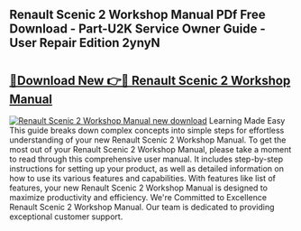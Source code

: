 ## Renault Scenic 2 Workshop Manual PDf Free Download - Part-U2K Service Owner Guide - User Repair Edition 2ynyN

# <h2><a href="http://cf27441.oget.top/?id=Renault+Scenic+2+Workshop+Manual">🔗Download New 👉🔴 Renault Scenic 2 Workshop Manual</a></h2>

[![Renault Scenic 2 Workshop Manual new download](https://i.imgur.com/5g1atiW.png)](http://cf27441.oget.top/?id=Renault+Scenic+2+Workshop+Manual)
Learning Made Easy This guide breaks down complex concepts into simple steps for effortless understanding of your new Renault Scenic 2 Workshop Manual. To get the most out of your Renault Scenic 2 Workshop Manual, please take a moment to read through this comprehensive user manual. It includes step-by-step instructions for setting up your product, as well as detailed information on how to use its various features and capabilities. With features like list of features, your new Renault Scenic 2 Workshop Manual is designed to maximize productivity and efficiency. We're Committed to Excellence Renault Scenic 2 Workshop Manual. Our team is dedicated to providing exceptional customer support.
